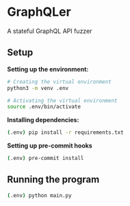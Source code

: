 # GraphQLer

A stateful GraphQL API fuzzer

## Setup

**Setting up the environment:**

```sh
# Creating the virtual environment
python3 -m venv .env

# Activating the virtual environment
source .env/bin/activate
```

**Installing dependencies:**

```sh
(.env) pip install -r requirements.txt
```

**Setting up pre-commit hooks**

```sh
(.env) pre-commit install
```

## Running the program

```sh
(.env) python main.py
```
